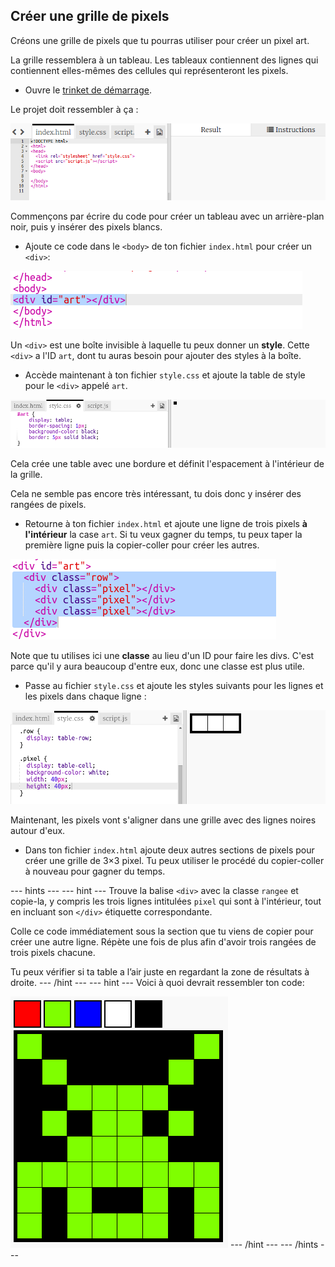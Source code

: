 ## Créer une grille de pixels

Créons une grille de pixels que tu pourras utiliser pour créer un pixel art.

La grille ressemblera à un tableau. Les tableaux contiennent des lignes qui contiennent elles-mêmes des cellules qui représenteront les pixels.

+ Ouvre le [trinket de démarrage](http://jumpto.cc/web-pixel).

Le projet doit ressembler à ça :

![capture d'écran](images/pixel-starter.png)

Commençons par écrire du code pour créer un tableau avec un arrière-plan noir, puis y insérer des pixels blancs.

+ Ajoute ce code dans le `<body>` de ton fichier `index.html` pour créer un `<div>`:

![capture d'écran](images/pixel-art-art.png)

Un `<div>` est une boîte invisible à laquelle tu peux donner un **style**. Cette `<div>` a l'ID `art`, dont tu auras besoin pour ajouter des styles à la boîte.

+ Accède maintenant à ton fichier `style.css` et ajoute la table de style pour le `<div>` appelé `art`.

![capture d'écran](images/pixel-art-style.png)

Cela crée une table avec une bordure et définit l'espacement à l'intérieur de la grille.

Cela ne semble pas encore très intéressant, tu dois donc y insérer des rangées de pixels.

+ Retourne à ton fichier `index.html` et ajoute une ligne de trois pixels **à l'intérieur** la case `art`. Si tu veux gagner du temps, tu peux taper la première ligne puis la copier-coller pour créer les autres.

![capture d'écran](images/pixel-art-row.png)

Note que tu utilises ici une **classe** au lieu d'un ID pour faire les divs. C'est parce qu'il y aura beaucoup d'entre eux, donc une classe est plus utile.

+ Passe au fichier `style.css` et ajoute les styles suivants pour les lignes et les pixels dans chaque ligne :

![capture d'écran](images/pixel-art-row-style.png)

Maintenant, les pixels vont s'aligner dans une grille avec des lignes noires autour d'eux.

+ Dans ton fichier `index.html` ajoute deux autres sections de pixels pour créer une grille de 3×3 pixel. Tu peux utiliser le procédé du copier-coller à nouveau pour gagner du temps.

\--- hints \--- \--- hint \--- Trouve la balise `<div>` avec la classe `rangee` et copie-la, y compris les trois lignes intitulées `pixel` qui sont à l'intérieur, tout en incluant son `</div>` étiquette correspondante.

Colle ce code immédiatement sous la section que tu viens de copier pour créer une autre ligne. Répète une fois de plus afin d'avoir trois rangées de trois pixels chacune.

Tu peux vérifier si ta table a l’air juste en regardant la zone de résultats à droite. \--- /hint \--- \--- hint \--- Voici à quoi devrait ressembler ton code:

![capture d'écran](images/pixel-art-final.png) \--- /hint \--- \--- /hints \---